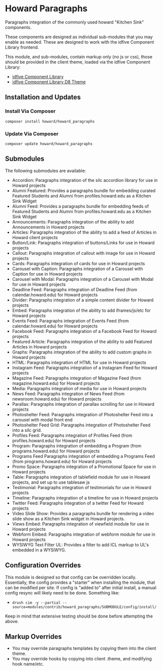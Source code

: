 # Howard Paragraphs

Paragraphs integration of the commonly used howard "Kitchen Sink" components.

These components are designed as individual sub-modules that you may enable as needed. These are designed to work with the idfive Component Library frontend.

This module, and sub-modules, contain markup only (no js or css), those should be provided in the client theme, loaded via the idfive Component Library:

- [idfive Component Library](https://bitbucket.org/idfivellc/idfive-component-library)
- [idfive Component Library D8 Theme](https://bitbucket.org/idfivellc/idfive-component-library-d8-theme)

## Installation and Updates

### Install Via Composer

`composer install howard/howard_paragraphs`

### Update Via Composer

`composer update howard/howard_paragraphs`

## Submodules

The following submodules are available:

- Accordion: Paragraphs integration of the silc accordion library for use in Howard projects
- Alumni Featured: Provides a paragraphs bundle for embedding curated Featured Students and Alumni from profiles.howard.edu as a Kitchen Sink Widget
- Alumni Feed: Provides a paragraphs bundle for embedding feeds of Featured Students and Alumni from profiles.howard.edu as a Kitchen Sink Widget
- Announcements: Paragraphs integration of the ability to add Announcements in Howard projects
- Articles: Paragraphs integration of the ability to add a feed of Articles in Howard client projects
- Button/Link: Paragraphs integration of buttons/Links for use in Howard projects
- Callout: Paragraphs integration of callout with image for use in Howard projects
- Cards: Paragraphs integration of cards for use in Howard projects
- Carousel with Caption: Paragraphs integration of a Carousel with Caption for use in Howard projects
- Carousel with Modal: Paragraphs integration of a Carousel with Modal for use in Howard projects
- Deadline Feed: Paragraphs integration of Deadline Feed (from calendar.howard.edu) for Howard projects
- Divider: Paragraphs integration of a simple content divider for Howard projects
- Embed: Paragraphs integration of the ability to add iframes/js/etc for Howard projects
- Events Feed: Paragraphs integration of Events Feed (from calendar.howard.edu) for Howard projects
- Facebook Feed: Paragraphs integration of a Facebook Feed for Howard projects
- Featured Article: Paragraphs integration of the ability to add Featured Articles in Howard projects
- Graphs: Paragraphs integration of the ability to add custom graphs in Howard projects
- HTML: Paragraphs integration of HTML for use in Howard projects
- Instagram Feed: Paragraphs integration of a Instagram Feed for Howard projects
- Magazine Feed: Paragraphs integration of Magazine Feed (from magazine.howard.edu) for Howard projects
- Media: Paragraphs integration of media for use in Howard projects
- News Feed: Paragraphs integration of News Feed (from newsroom.howard.edu) for Howard projects
- Parallax: Paragraphs integration of parallax scrolling for use in Howard projects
- Photoshelter Feed: Paragraphs integration of Photoshelter Feed into a carousel with modal front end
- Photoshelter Feed Grid: Paragraphs integration of Photoshelter Feed into a silc grid.
- Profiles Feed: Paragraphs integration of Profiles Feed (from profiles.howard.edu) for Howard projects
- Program: Paragraphs integration of embedding a Program (from programs.howard.edu) for Howard projects
- Programs Feed Paragraphs integration of embedding a Programs Feed (from programs.howard.edu) for Howard projects
- Promo Space: Paragraphs integration of a Promotional Space for use in Howard projects
- Table: Paragraphs integration of tablefield module for use in Howard projects, and set up to use tablesaw js
- Testimonial: Paragraphs integration of testimonials for use in Howard projects
- Timeline: Paragraphs integration of a timeline for use in Howard projects
- Twitter Feed: Paragraphs integration of a twitter Feed for Howard projects
- Video Slide Show: Provides a paragraphs bundle for rendering a video slide show as a Kitchen Sink widget in Howard projects.
- Views Embed: Paragraphs integration of viewfield module for use in Howard projects
- Webform Embed: Paragraphs integration of webform module for use in Howard projects
- WYSIWYG Text Filter UL: Provides a filter to add ICL markup to UL's embedded in a WYSIWYG.

## Configuration Overrides

This module is designed so that config can be overridden locally. Essentially, the config provides a "starter" when installing the module, that can be modified per site. If config is "added to" after initial install, a manual config resync will likely need to be done. Something like:

- `drush cim -y --partial --source=modules/contrib/howard_paragraphs/SUBMODULE/config/install/`

Keep in mind that extensive testing should be done before attempting the above.

## Markup Overrides

- You may override paragraphs templates by copying them into the client theme.
- You may override hooks by copying into client .theme, and modifying hook name/etc.
